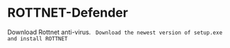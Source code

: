 # ROTTNET-Defender
Download Rottnet anti-virus. 
``` Download the newest version of setup.exe and install ROTTNET```
